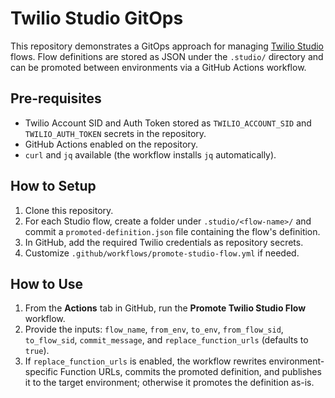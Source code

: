 # Twilio Studio GitOps

This repository demonstrates a GitOps approach for managing [Twilio Studio](https://www.twilio.com/studio) flows. Flow definitions are stored as JSON under the `.studio/` directory and can be promoted between environments via a GitHub Actions workflow.

## Pre-requisites

- Twilio Account SID and Auth Token stored as `TWILIO_ACCOUNT_SID` and `TWILIO_AUTH_TOKEN` secrets in the repository.
- GitHub Actions enabled on the repository.
- `curl` and `jq` available (the workflow installs `jq` automatically).

## How to Setup

1. Clone this repository.
2. For each Studio flow, create a folder under `.studio/<flow-name>/` and commit a `promoted-definition.json` file containing the flow's definition.
3. In GitHub, add the required Twilio credentials as repository secrets.
4. Customize `.github/workflows/promote-studio-flow.yml` if needed.

## How to Use

1. From the **Actions** tab in GitHub, run the **Promote Twilio Studio Flow** workflow.
2. Provide the inputs: `flow_name`, `from_env`, `to_env`, `from_flow_sid`, `to_flow_sid`, `commit_message`, and `replace_function_urls` (defaults to `true`).
3. If `replace_function_urls` is enabled, the workflow rewrites environment-specific Function URLs, commits the promoted definition, and publishes it to the target environment; otherwise it promotes the definition as-is.

